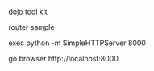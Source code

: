 dojo tool kit

router sample

exec python -m SimpleHTTPServer 8000

go browser http://localhost:8000
